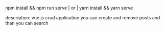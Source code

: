 npm install && npm run serve
| or |
yarn install && yarn serve


description: vue js crud application you can create and remove posts and than you can search 
